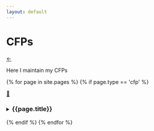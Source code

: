 ```yaml
---
layout: default
---
```


<style>
summary h3{
  display: inline-block
}
</style>

# CFPs

[←](..)

Here I maintain my CFPs

{% for page in site.pages %}
  {% if page.type == 'cfp' %}
  <article id="{{page.title | downcase | replace: ' ', '-'}}" class="cfp">
    <a href="#{{page.title | downcase | replace: ' ', '-'}}" class="perma">🔗</a>
    <details>
    <summary><h3>{{page.title}}</h3></summary>
    {{page.content | markdownify}}
    </details>
  </article>
  {% endif %}
{% endfor %}

<script>
  function openDetails() {
    const others = document.querySelectorAll('details');
    others.forEach(detail => detail.removeAttribute('open'));
    if (location.hash) {
      const details = document.querySelector(`${location.hash} details`);
      details.setAttribute('open', true);
    }
  }
  window.addEventListener('hashchange', openDetails);
  openDetails();
</script>
